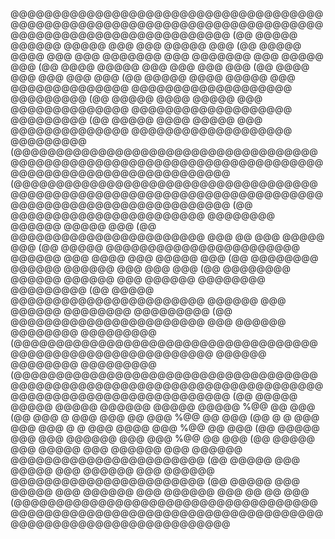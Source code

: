 @@@@@@@@@@@@@@@@@@@@@@@@@@@@@@@@@@@@@@@@@@@@@@@@@@@@@@@@@@@@@@@@@@@@@@@@@@@@@@@@@@@@@@@@@@@@@@@@@@@@
(@@      @@@@@     @@@@@@            @@@@@                @@@                @@@      @@@@@      @@@
(@@      @@@@@     @@@@      @@@       @@@     @@@@@@@    @@@     @@@@@@@    @@@      @@@@@      @@@
(@@                @@@@     @@@@@      @@@                @@@                @@@                 @@@
(@@                @@@@                @@@                @@@                @@@                 @@@
(@@      @@@@@     @@@@     @@@@@      @@@     @@@@@@@@@@@@@@     @@@@@@@@@@@@@@@@@@@      @@@@@@@@@
(@@      @@@@@     @@@@     @@@@@      @@@     @@@@@@@@@@@@@@     @@@@@@@@@@@@@@@@@@@      @@@@@@@@@
(@@      @@@@@     @@@@     @@@@@      @@@     @@@@@@@@@@@@@@     @@@@@@@@@@@@@@@@@@@      @@@@@@@@@
(@@@@@@@@@@@@@@@@@@@@@@@@@@@@@@@@@@@@@@@@@@@@@@@@@@@@@@@@@@@@@@@@@@@@@@@@@@@@@@@@@@@@@@@@@@@@@@@@@@@
(@@@@@@@@@@@@@@@@@@@@@@@@@@@@@@@@@@@@@@@@@@@@@@@@@@@@@@@@@@@@@@@@@@@@@@@@@@@@@@@@@@@@@@@@@@@@@@@@@@@
(@@                @@@@@@@@@@@@@@@@@@@@@@@              @@@@@@@@          @@@@@@      @@@@@      @@@
(@@                @@@@@@@@@@@@@@@@@@@@@@@                @@@       @@       @@@      @@@@@      @@@
(@@      @@@@@     @@@@@@@@@@@@@@@@@@@@@@@     @@@@@@     @@@      @@@@      @@@      @@@@@      @@@
(@@             @@@@@@@@            @@@@@@     @@@@@@     @@@                @@@                 @@@
(@@             @@@@@@@@            @@@@@@     @@@@@@     @@@     @@@@@@     @@@@@@@@      @@@@@@@@@
(@@      @@@@@     @@@@@@@@@@@@@@@@@@@@@@@     @@@@@@     @@@     @@@@@@     @@@@@@@@      @@@@@@@@@
(@@                @@@@@@@@@@@@@@@@@@@@@@@                @@@     @@@@@@     @@@@@@@@      @@@@@@@@@
(@@@@@@@@@@@@@@@@@@@@@@@@@@@@@@@@@@@@@@@@@@@@@@@@@@@@@@@@@@@@     @@@@@@     @@@@@@@@      @@@@@@@@@
(@@@@@@@@@@@@@@@@@@@@@@@@@@@@@@@@@@@@@@@@@@@@@@@@@@@@@@@@@@@@@@@@@@@@@@@@@@@@@@@@@@@@@@@@@@@@@@@@@@@
(@@      @@@@@     @@@@@             @@@@@     @@@@@@     @@@@@            @@@@@    %@@    @@    @@@
(@@                @@@        @        @@@                @@@       @@       @@@    %@@    @@    @@@
(@@      @   @     @@@       @@@       @@@     @    @     @@@      @@@@      @@@    %@@    @@    @@@
(@@      @@@@@     @@@                 @@@     @@@@@@     @@@                @@@    %@@    @@    @@@
(@@      @@@@@     @@@      @@@@@      @@@     @@@@@@     @@@     @@@@@@     @@@@@@@@@@@@@@@@@@@@@@@
(@@      @@@@@     @@@      @@@@@      @@@     @@@@@@     @@@     @@@@@@     @@@@@@@@@@@@@@@@@@@@@@@
(@@      @@@@@     @@@      @@@@@      @@@     @@@@@@     @@@     @@@@@@     @@@     @@    @@    @@@
(@@@@@@@@@@@@@@@@@@@@@@@@@@@@@@@@@@@@@@@@@@@@@@@@@@@@@@@@@@@@@@@@@@@@@@@@@@@@@@@@@@@@@@@@@@@@@@@@@@@
